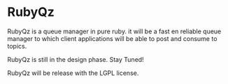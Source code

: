 RubyQz
======

RubyQz is a queue manager in pure ruby. it will be a fast en reliable queue manager to which client applications will be able to post and consume to topics.

RubyQz is still in the design phase. Stay Tuned!

RubyQz will be release with the LGPL license.

